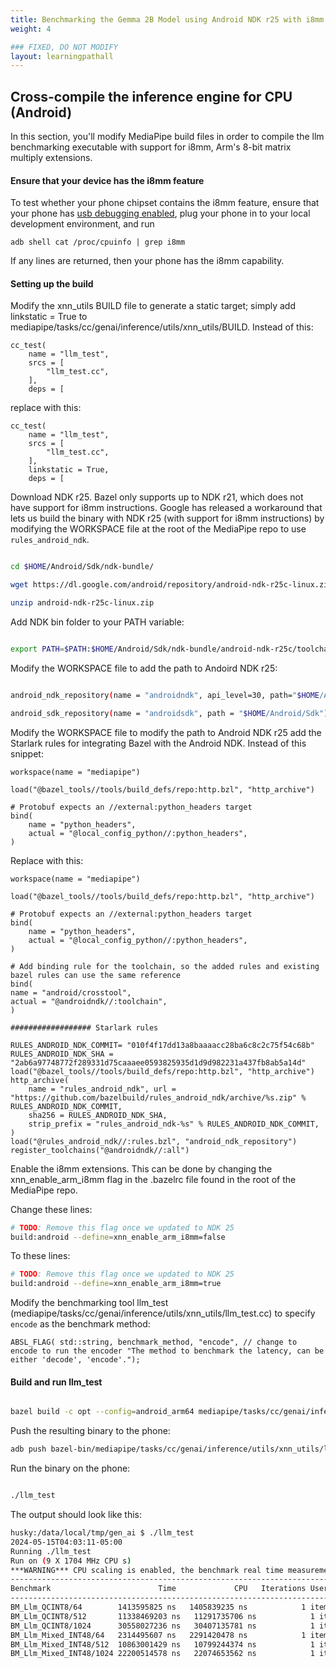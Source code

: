 ```yaml
---
title: Benchmarking the Gemma 2B Model using Android NDK r25 with i8mm
weight: 4

### FIXED, DO NOT MODIFY
layout: learningpathall
---
```


## Cross-compile the inference engine for CPU (Android)

In this section, you'll modify MediaPipe build files in order to compile the llm benchmarking executable with support for i8mm, Arm's 8-bit matrix multiply extensions.

#### Ensure that your device has the i8mm feature

To test whether your phone chipset contains the i8mm feature, ensure that your phone has [usb debugging enabled](https://developer.android.com/studio/debug/dev-options), plug your phone in to your local development environment, and run

```
adb shell cat /proc/cpuinfo | grep i8mm
```

If any lines are returned, then your phone has the i8mm capability.


#### Setting up the build

Modify the xnn_utils BUILD file to generate a static target; simply add linkstatic = True to mediapipe/tasks/cc/genai/inference/utils/xnn_utils/BUILD. Instead of this:

```
cc_test(
    name = "llm_test",
    srcs = [
        "llm_test.cc",
    ],
    deps = [
```

replace with this:

```
cc_test(
    name = "llm_test",
    srcs = [
        "llm_test.cc",
    ],
    linkstatic = True,
    deps = [
```

Download NDK r25. Bazel only supports up to NDK r21, which does not have support for i8mm instructions. Google has released a workaround that lets us build the binary with NDK r25 (with support for i8mm instructions) by modifying the WORKSPACE file at the root of the MediaPipe repo to use `rules_android_ndk`.

```bash

cd $HOME/Android/Sdk/ndk-bundle/

wget https://dl.google.com/android/repository/android-ndk-r25c-linux.zip

unzip android-ndk-r25c-linux.zip

```

Add NDK bin folder to your PATH variable:

```bash

export PATH=$PATH:$HOME/Android/Sdk/ndk-bundle/android-ndk-r25c/toolchains/llvm/prebuilt/linux-x86_64/bin/

```

Modify the WORKSPACE file to add the path to Andoird NDK r25:

```bash

android_ndk_repository(name = "androidndk", api_level=30, path="$HOME/Android/Sdk/ndk-bundle/android-ndk-r25c")

android_sdk_repository(name = "androidsdk", path = "$HOME/Android/Sdk")

```

Modify the WORKSPACE file to modify the path to Android NDK r25 add the Starlark rules for integrating Bazel with the Android NDK. Instead of this snippet:

```
workspace(name = "mediapipe")

load("@bazel_tools//tools/build_defs/repo:http.bzl", "http_archive")

# Protobuf expects an //external:python_headers target
bind(
    name = "python_headers",
    actual = "@local_config_python//:python_headers",
)
```

Replace with this:

```
workspace(name = "mediapipe")

load("@bazel_tools//tools/build_defs/repo:http.bzl", "http_archive")

# Protobuf expects an //external:python_headers target
bind(
    name = "python_headers",
    actual = "@local_config_python//:python_headers",
)

# Add binding rule for the toolchain, so the added rules and existing bazel rules can use the same reference
bind(
name = "android/crosstool",
actual = "@androidndk//:toolchain",
)

################## Starlark rules

RULES_ANDROID_NDK_COMMIT= "010f4f17dd13a8baaaacc28ba6c8c2c75f54c68b"
RULES_ANDROID_NDK_SHA = "2ab6a97748772f289331d75caaaee0593825935d1d9d982231a437fb8ab5a14d"
load("@bazel_tools//tools/build_defs/repo:http.bzl", "http_archive")
http_archive(
	name = "rules_android_ndk", url = "https://github.com/bazelbuild/rules_android_ndk/archive/%s.zip" % RULES_ANDROID_NDK_COMMIT,
	sha256 = RULES_ANDROID_NDK_SHA,
	strip_prefix = "rules_android_ndk-%s" % RULES_ANDROID_NDK_COMMIT,
)
load("@rules_android_ndk//:rules.bzl", "android_ndk_repository")
register_toolchains("@androidndk//:all")
```

Enable the i8mm extensions. This can be done by changing the xnn_enable_arm_i8mm flag in the .bazelrc file found in the root of the MediaPipe repo.

Change these lines:

```bash
# TODO: Remove this flag once we updated to NDK 25
build:android --define=xnn_enable_arm_i8mm=false
```

To these lines:

```bash
# TODO: Remove this flag once we updated to NDK 25
build:android --define=xnn_enable_arm_i8mm=true
```

Modify the benchmarking tool llm_test (mediapipe/tasks/cc/genai/inference/utils/xnn_utils/llm_test.cc) to specify `encode` as the benchmark method:

```
ABSL_FLAG( std::string, benchmark_method, "encode", // change to encode to run the encoder "The method to benchmark the latency, can be either 'decode', 'encode'.");
```

#### Build and run llm_test

```bash

bazel build -c opt --config=android_arm64 mediapipe/tasks/cc/genai/inference/utils/xnn_utils:llm_test

```

Push the resulting binary to the phone:

```bash
adb push bazel-bin/mediapipe/tasks/cc/genai/inference/utils/xnn_utils/llm_test /data/local/tmp/gen_ai
```

Run the binary on the phone:

```bash

./llm_test

```

The output should look like this:

```bash
husky:/data/local/tmp/gen_ai $ ./llm_test
2024-05-15T04:03:11-05:00
Running ./llm_test
Run on (9 X 1704 MHz CPU s)
***WARNING*** CPU scaling is enabled, the benchmark real time measurements may be noisy and will incur extra overhead.
----------------------------------------------------------------------------------
Benchmark                        Time             CPU   Iterations UserCounters...
----------------------------------------------------------------------------------
BM_Llm_QCINT8/64        1413595825 ns   1405839235 ns            1 items_per_second=45.5244/s
BM_Llm_QCINT8/512       11338469203 ns   11291735706 ns            1 items_per_second=45.3429/s
BM_Llm_QCINT8/1024      30558027236 ns   30407135781 ns            1 items_per_second=33.6763/s
BM_Llm_Mixed_INT48/64   2314495607 ns   2291420478 ns            1 items_per_second=27.9303/s
BM_Llm_Mixed_INT48/512  10863001429 ns   10799244374 ns            1 items_per_second=47.4107/s
BM_Llm_Mixed_INT48/1024 22200514578 ns   22074653562 ns            1 items_per_second=46.388/s
```


